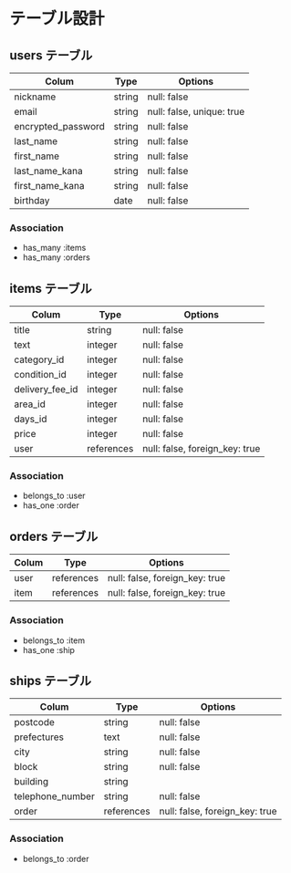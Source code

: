# テーブル設計

## users テーブル

| Colum              | Type   | Options                   |
| ------------------ | ------ | ------------------------- |
| nickname           | string | null: false               | 
| email              | string | null: false, unique: true |
| encrypted_password | string | null: false               | 
| last_name          | string | null: false               |
| first_name         | string | null: false               | 
| last_name_kana     | string | null: false               | 
| first_name_kana    | string | null: false               | 
| birthday           | date   | null: false               | 


### Association

- has_many :items
- has_many :orders


## items テーブル

| Colum              | Type       | Options                        |
| ------------------ | ---------- | ------------------------------ |
| title              | string     | null: false                    |
| text               | integer    | null: false                    |
| category_id        | integer    | null: false                    | 
| condition_id       | integer    | null: false                    |
| delivery_fee_id    | integer    | null: false                    |
| area_id            | integer    | null: false                    |
| days_id            | integer    | null: false                    |
| price              | integer    | null: false                    |
| user               | references | null: false, foreign_key: true |


### Association

- belongs_to :user
- has_one :order


## orders テーブル

| Colum              | Type       | Options                        |
| ------------------ | ---------- | ------------------------------ |
| user               | references | null: false, foreign_key: true |
| item               | references | null: false, foreign_key: true |

### Association

- belongs_to :item
- has_one :ship


## ships テーブル

| Colum              | Type       | Options                        |
| ------------------ | ---------- | ------------------------------ |
| postcode           | string     | null: false                    |
| prefectures        | text       | null: false                    |
| city               | string     | null: false                    | 
| block              | string     | null: false                    |
| building           | string     |                                |
| telephone_number   | string     | null: false                    |
| order              | references | null: false, foreign_key: true |

### Association

- belongs_to :order